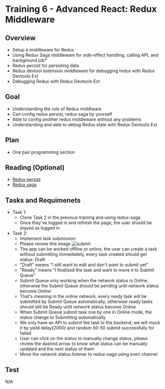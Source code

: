# Training 6 - Advanced React: Redux Middleware

## Overview

- Setup a middleware for Redux
- Using Redux Saga middleware for side-effect handling, calling API, and background job\*
- Redux persist for persisting data
- Redux devtool extension middleware for debugging redux with Redux Devtools Ext
- Debugging Redux with Redux Devtools Ext

## Goal

- Understanding the role of Redux middlware
- Can config redux persist, redux saga by yourself
- Able to config another redux middleware without any problems
- Understanding and able to debug Redux state with Redux Devtools Ext

## Plan

- One pair programming section

## Reading (Optional)

- [Redux persist](https://github.com/rt2zz/redux-persist)
- [Redux saga](https://github.com/redux-saga/redux-saga)

## Tasks and Requimenets

- Task 1:
  - Clone Task 2 in the previous training and using redux-saga
  - Once they've logged in and refresh the page, the user should be stayed as logged in
- Task 2:
  - Implement task submission
  - Please review this image
    ![submit](https://user-images.githubusercontent.com/47735787/122714235-2fdc7500-d291-11eb-8660-9b84a7229634.png)
  - The app can be worked offline or online, the user can create a task without submitting immediately, every task created should get status: Draft
  - "Draft" means "I still want to edit and don't want to submit yet"
  - "Ready" means "I finalized the task and want to move it to Submit Queue"
  - Submit Queue only working when the network status is Online, otherwise the Submit Queue should be pending until network status become Online
  - That's meaning in the online network, every ready task will be submitted by Submit Queue automatically, otherwise ready tasks should still be Ready until network status become Online
  - When Submit Queue submit task one by one in Online mode, the status change to Submitting automatically
  - We only have an API to submit the task to the backend, we will mock it by yield delay(2000) and random 50-50 submit successfully for failed
  - User can click on the status to manually change status, please review the dashed arrow to know what status can be manually updated and the next status of them
  - Move the network status listener to redux-saga using even channel

## Test

N/A
